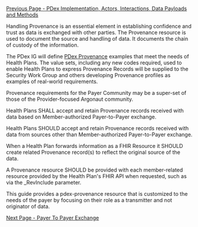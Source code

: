 [Previous Page - PDex Implementation, Actors, Interactions, Data Payloads and Methods](pdeximplementationactorsinteractionsdatapayloadsandmethods.html)

Handling Provenance is an essential element in establishing confidence and trust as data is exchanged with other parties. The Provenance resource is used to document the source and handling of data. It documents the chain of custody of the information.

The PDex IG will define [PDex Provenance](PDexProvenance.html) examples that meet the needs of Health Plans. The value sets, including any new codes required, used to enable Health Plans to express Provenance Records will be supplied to the Security Work Group and others developing Provenance profiles as examples of real-world requirements.

Provenance requirements for the Payer Community may be a super-set of those of the Provider-focused Argonaut community.

Health Plans SHALL accept and retain Provenance records received with data based on Member-authorized Payer-to-Payer exchange.

Health Plans SHOULD accept and retain Provenance records received with data from  sources other than Member-authorized Payer-to-Payer exchange.

When a Health Plan forwards information as a FHIR Resource it SHOULD create related Provenance record(s) to reflect the original source of the data.

A Provenance resource SHOULD be provided with each member-related resource provided by the Health Plan's FHIR API when requested, such as via the _RevInclude parameter.

This guide provides a pdex-provenance resource that is customized to the needs of the payer by focusing on their role as a transmitter and not originator of data.


[Next Page - Payer To Payer Exchange](payertopayerexchange.html)
